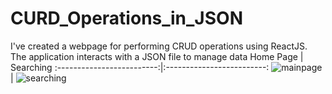# CURD_Operations_in_JSON
I've created a webpage for performing CRUD operations using ReactJS. The application interacts with a JSON file to manage data
Home Page            |  Searching
:-------------------------:|:-------------------------:
![mainpage](https://github.com/AbhishekPawshekar/CURD_Operations_in_JSON/assets/89447125/994519ca-9478-4703-8e33-1423ac1cfb1e) |  ![searching](https://github.com/AbhishekPawshekar/CURD_Operations_in_JSON/assets/89447125/7cd93064-0efa-41c6-af22-8fa876a6c4a6)
